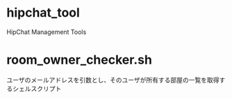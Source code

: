 hipchat_tool
============

HipChat Management Tools

room_owner_checker.sh 
============
ユーザのメールアドレスを引数とし、そのユーザが所有する部屋の一覧を取得するシェルスクリプト
